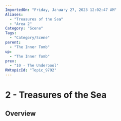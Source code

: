 ```yaml
---
ImportedOn: "Friday, January 27, 2023 12:02:47 AM"
Aliases:
  - "Treasures of the Sea"
  - "Area 2"
Category: "Scene"
Tags:
  - "Category/Scene"
parent:
  - "The Inner Tomb"
up:
  - "The Inner Tomb"
prev:
  - "10 - The Underpool"
RWtopicId: "Topic_9792"
---
```

# 2 - Treasures of the Sea
## Overview
